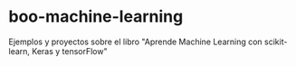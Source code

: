 # boo-machine-learning
Ejemplos y proyectos sobre el libro "Aprende Machine Learning con scikit-learn, Keras y tensorFlow"
